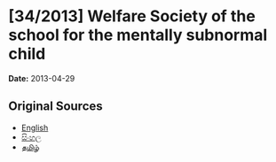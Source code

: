 # [34/2013] Welfare Society of the school for the mentally subnormal child

**Date:** 2013-04-29

## Original Sources

- [English](https://documents.gov.lk/view/bills/2013/4/34-2013_E.pdf)
- [සිංහල](https://documents.gov.lk/view/bills/2013/4/34-2013_S.pdf)
- [தமிழ்](https://documents.gov.lk/view/bills/2013/4/34-2013_T.pdf)
